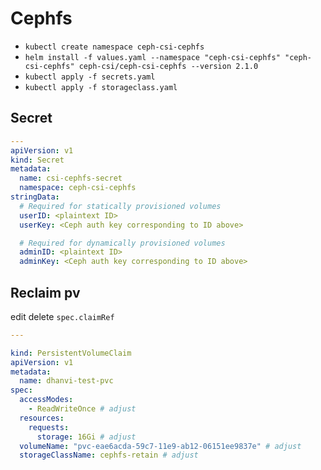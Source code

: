 # Cephfs

- `kubectl create namespace ceph-csi-cephfs`
- `helm install -f values.yaml --namespace "ceph-csi-cephfs" "ceph-csi-cephfs" ceph-csi/ceph-csi-cephfs --version 2.1.0`
- `kubectl apply -f secrets.yaml`
- `kubectl apply -f storageclass.yaml`

## Secret

```yaml
---
apiVersion: v1
kind: Secret
metadata:
  name: csi-cephfs-secret
  namespace: ceph-csi-cephfs
stringData:
  # Required for statically provisioned volumes
  userID: <plaintext ID>
  userKey: <Ceph auth key corresponding to ID above>

  # Required for dynamically provisioned volumes
  adminID: <plaintext ID>
  adminKey: <Ceph auth key corresponding to ID above>
```

## Reclaim pv

edit delete `spec.claimRef`

```yaml
---

kind: PersistentVolumeClaim
apiVersion: v1
metadata:
  name: dhanvi-test-pvc
spec:
  accessModes: 
    - ReadWriteOnce # adjust
  resources:
    requests:
      storage: 16Gi # adjust
  volumeName: "pvc-eae6acda-59c7-11e9-ab12-06151ee9837e" # adjust
  storageClassName: cephfs-retain # adjust
```